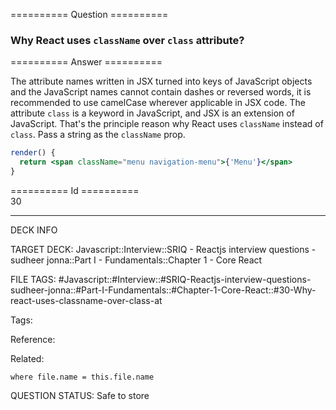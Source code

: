 ========== Question ==========  

### Why React uses `className` over `class` attribute?  

========== Answer ==========  

The attribute names written in JSX turned into keys of JavaScript objects and the JavaScript names cannot contain dashes or reversed words, it is recommended to use camelCase wherever applicable in JSX code. The attribute `class` is a keyword in JavaScript, and JSX is an extension of JavaScript. That's the principle reason why React uses `className` instead of `class`. Pass a string as the `className` prop.

```jsx
render() {
  return <span className="menu navigation-menu">{'Menu'}</span>
}
```

========== Id ==========  
30

---

DECK INFO

TARGET DECK: Javascript::Interview::SRIQ - Reactjs interview questions - sudheer jonna::Part I - Fundamentals::Chapter 1 - Core React

FILE TAGS: #Javascript::#Interview::#SRIQ-Reactjs-interview-questions-sudheer-jonna::#Part-I-Fundamentals::#Chapter-1-Core-React::#30-Why-react-uses-classname-over-class-at

Tags:

Reference:

Related:

```dataview
where file.name = this.file.name
```
QUESTION STATUS: Safe to store
